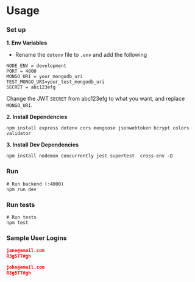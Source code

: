 # Usage

### Set up

**1. Env Variables**

- Rename the `dotenv` file to `.env` and add the following

```
NODE_ENV = development
PORT = 4000
MONGO_URI = your_mongodb_uri
TEST_MONGO_URI=your_test_mongodb_uri
SECRET = abc123efg
```

Change the JWT `SECRET` from abc123efg to what you want, and replace `MONGO_URI`.

**2. Install Dependencies**

```
npm install express dotenv cors mongoose jsonwebtoken bcrypt colors validator
```

**3. Install Dev Dependencies**

```
npm install nodemon concurrently jest supertest  cross-env -D
```

### Run

```
# Run backend (:4000)
npm run dev
```

### Run tests 

```
# Run tests 
npm test
```

### Sample User Logins

```json
jane@email.com
R3g5T7#gh

john@email.com
R3g5T7#gh
```